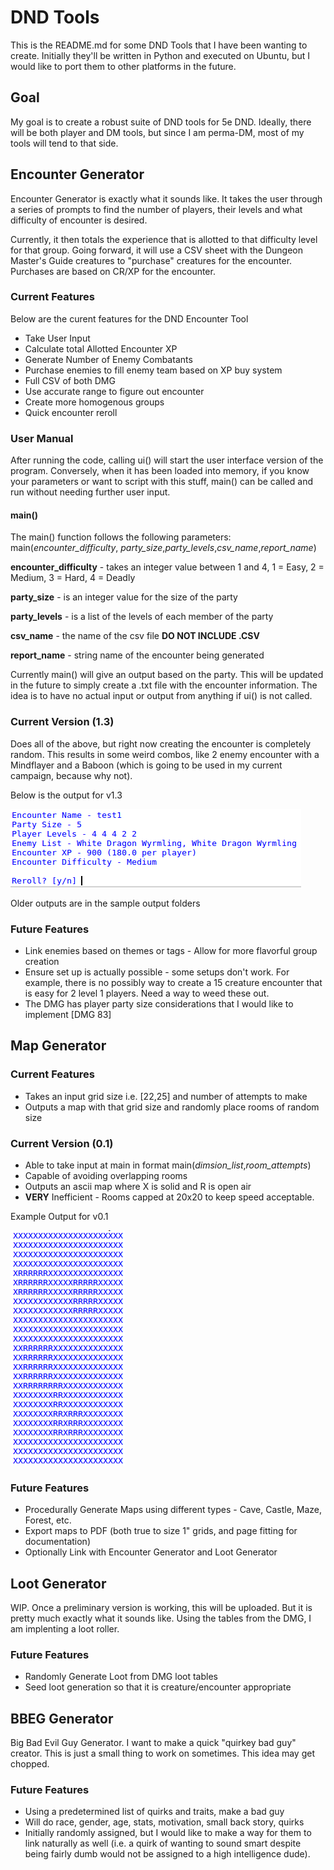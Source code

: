 # DND Tools

This is the README.md for some DND Tools that I have been wanting to create. Initially they'll be written in Python and executed on Ubuntu, but I would like to port them to other platforms in the future.

## Goal

My goal is to create a robust suite of DND tools for 5e DND. Ideally, there will be both player and DM tools, but since I am perma-DM, most of my tools will tend to that side.

## Encounter Generator

Encounter Generator is exactly what it sounds like. It takes the user through a series of prompts to find the number of players, their levels and what difficulty of encounter is desired.

Currently, it then totals the experience that is allotted to that difficulty level for that group. Going forward, it will use a CSV sheet with the Dungeon Master's Guide creatures to "purchase" creatures for the encounter. Purchases are based on CR/XP for the encounter.

### Current Features

Below are the curent features for the DND Encounter Tool

  * Take User Input
  * Calculate total Allotted Encounter XP
  * Generate Number of Enemy Combatants
  * Purchase enemies to fill enemy team based on XP buy system
  * Full CSV of both DMG
  * Use accurate range to figure out encounter
  * Create more homogenous groups
  * Quick encounter reroll

### User Manual

After running the code, calling ui() will start the user interface version of the program. Conversely, when it has been loaded into memory, if you know your parameters or want to script with this stuff, main() can be called and run without needing further user input.

#### main()
The main() function follows the following parameters:
main(*encounter\_difficulty*, *party\_size*,*party\_levels*,*csv\_name*,*report\_name*)

**encounter\_difficulty** - takes an integer value between 1 and 4, 1 = Easy, 2 = Medium, 3 = Hard, 4 = Deadly

**party\_size** - is an integer value for the size of the party

**party\_levels** - is a list of the levels of each member of the party

**csv\_name** - the name of the csv file **DO NOT INCLUDE .CSV**

**report\_name** - string name of the encounter being generated

Currently main() will give an output based on the party. This will be updated in the future to simply create a .txt file with the encounter information. The idea is to have no actual input or output from anything if ui() is not called.


### Current Version (1.3)

Does all of the above, but right now creating the encounter is completely random. This results in some weird combos, like 2 enemy encounter with a Mindflayer and a Baboon (which is going to be used in my current campaign, because why not).

Below is the output for v1.3

![Alt text](https://github.com/ryanbomo/dnd_tools/blob/master/dnd_encounter_generator/sample_output/version_1_3.png?raw=true)

Older outputs are in the sample output folders

### Future Features
  * Link enemies based on themes or tags - Allow for more flavorful group creation
  * Ensure set up is actually possible - some setups don't work. For example, there is no possibly way to create a 15 creature encounter that is easy for 2 level 1 players. Need a way to weed these out.
  * The DMG has player party size considerations that I would like to implement \[DMG 83\]

## Map Generator

### Current Features
  * Takes an input grid size i.e. [22,25] and number of attempts to make
  * Outputs a map with that grid size and randomly place rooms of random size

### Current Version (0.1)
  * Able to take input at main in format main(*dimsion_list*,*room_attempts*)
  * Capable of avoiding overlapping rooms
  * Outputs an ascii map where X is solid and R is open air
  * **VERY** Inefficient - Rooms capped at 20x20 to keep speed acceptable.

Example Output for v0.1

![Alt text](https://github.com/ryanbomo/dnd_tools/blob/master/dnd_map_generator/sample_output/version_0_1.png?raw=true)

### Future Features
  * Procedurally Generate Maps using different types - Cave, Castle, Maze, Forest, etc.
  * Export maps to PDF (both true to size 1" grids, and page fitting for documentation)
  * Optionally Link with Encounter Generator and Loot Generator

## Loot Generator

WIP. Once a preliminary version is working, this will be uploaded. But it is pretty much exactly what it sounds like. Using the tables from the DMG, I am implenting a loot roller.

### Future Features
  * Randomly Generate Loot from DMG loot tables
  * Seed loot generation so that it is creature/encounter appropriate

## BBEG Generator
Big Bad Evil Guy Generator. I want to make a quick "quirkey bad guy" creator. This is just a small thing to work on sometimes. This idea may get chopped.

### Future Features
  * Using a predetermined list of quirks and traits, make a bad guy
  * Will do race, gender, age, stats, motivation, small back story, quirks
  * Initially randomly assigned, but I would like to make a way for them to link naturally as well (i.e. a quirk of wanting to sound smart despite being fairly dumb would not be assigned to a high intelligence dude).

